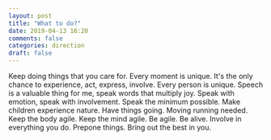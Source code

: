 ```yaml
---
layout: post
title: "What to do?"
date: 2019-04-13 16:20
comments: false
categories: direction
draft: false
---
```


Keep doing things that you care for. Every moment is unique. It's the only chance to experience, act, express, involve. Every person is unique. Speech is a valuable thing for me, speak words that multiply joy. Speak with emotion, speak with involvement. Speak the minimum possible. Make children experience nature. Have things going. Moving running needed. Keep the body agile. Keep the mind agile. Be agile. Be alive. Involve in everything you do. Prepone things. Bring out the best in you.
